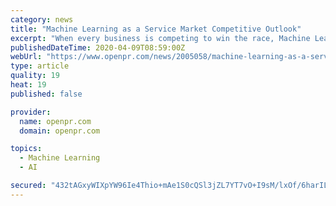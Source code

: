 ```yaml
---
category: news
title: "Machine Learning as a Service Market Competitive Outlook"
excerpt: "When every business is competing to win the race, Machine Learning as a Service Market research report is one of the major factors that will help to succeed. The Machine Learning as a Service Market report provides explanation about market trends, future prospects, market restraints, leading market drivers, market segments, key developments ..."
publishedDateTime: 2020-04-09T08:59:00Z
webUrl: "https://www.openpr.com/news/2005058/machine-learning-as-a-service-market-competitive-outlook"
type: article
quality: 19
heat: 19
published: false

provider:
  name: openpr.com
  domain: openpr.com

topics:
  - Machine Learning
  - AI

secured: "432tAGxyWIXpYW96Ie4Thio+mAe1S0cQSl3jZL7YT7vO+I9sM/lxOf/6harILe9dJd5EYbe7BxPVu42qZttxwWm+tCvm91yCn0u0PT/epM5lyS+j2uNQ0AjVBX9GY68paqPvcpC3K4eD8pH03XJD5ZkT4WMhzrfPn8AwFvwDGAHTiCEf07bkQr+WdR3BwQF5VPlUSbRNT5kXVbgnSDCcFiIt+cmrbUTpxucAsWPtB/0nGW18VlD7IKO0yXVBWjmeTfRnyiI73JHqElv4JRYOdNXc7DphfBp+vEv8McECj68xQBlIoZMyKplDyMtfZx9HMIgpmnFQxVt8OPnEm7LBVtTQKl41b9oLI7PLjKbghBDmBv7PEE+pMZbCNVWDE6/CPWiJEcP8X0DZ1X9tWpYk+oVfa7Sold5ONsIceCTulkmfkFW2NblCPqq0BnUCVBl6v9hZIvqqB7Z1cTPiUNhihMi7manBbUO1z4c1yKDDx5c=;b6DK1CxUyzuSaf5cDycgyw=="
---
```



